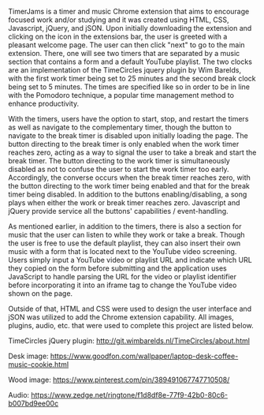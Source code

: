 TimerJams is a timer and music Chrome extension that aims to encourage focused work and/or studying and it was created using HTML, CSS,
Javascript, jQuery, and jSON. Upon initially downloading the extension and clicking on the icon in the extensions bar, the user is greeted
with a pleasant welcome page. The user can then click "next" to go to the main extension. There, one will see two timers that are separated
by a music section that contains a form and a default YouTube playlist. The two clocks are an implementation of the TimeCircles jquery
plugin by Wim Barelds, with the first work timer being set to 25 minutes and the second break clock being set to 5 minutes. The times are
specified like so in order to be in line with the Pomodoro technique, a popular time management method to enhance productivity.

With the timers, users have the option to start, stop, and restart the timers as well as navigate to the complementary timer, though the
button to navigate to the break timer is disabled upon initially loading the page. The button directing to the break timer is only enabled
when the work timer reaches zero, acting as a way to signal the user to take a break and start the break timer. The button directing
to the work timer is simultaneously disabled as not to confuse the user to start the work timer too early. Accordingly, the converse occurs
when the break timer reaches zero, with the button directing to the work timer being enabled and that for the break timer being disabled.
In addition to the buttons enabling/disabling, a song plays when either the work or break timer reaches zero. Javascript and jQuery provide
service all the buttons' capabilities / event-handling.

As mentioned earlier, in addition to the timers, there is also a section for music that the user can listen to while they work or take a
break. Though the user is free to use the default playlist, they can also insert their own music with a form that is located next to the
YouTube video screening. Users simply input a YouTube video or playlist URL and indicate which URL they copied on the form before
submitting and the application uses JavaScript to handle parsing the URL for the video or playlist identifier before incorporating it into
an iframe tag to change the YouTube video shown on the page.

Outside of that, HTML and CSS were used to design the user interface and jSON was utilized to add the Chrome extension capability. All
images, plugins, audio, etc. that were used to complete this project are listed below.

TimeCircles jQuery plugin: http://git.wimbarelds.nl/TimeCircles/about.html

Desk image: https://www.goodfon.com/wallpaper/laptop-desk-coffee-music-cookie.html

Wood image: https://www.pinterest.com/pin/389491067747710508/

Audio: https://www.zedge.net/ringtone/f1d8df8e-77f9-42b0-80c6-b007bd9ee00c
